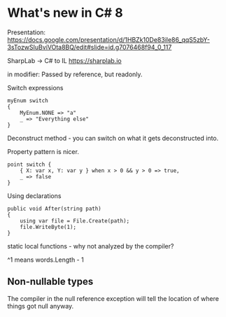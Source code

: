 # What's new in C# 8
Presentation: https://docs.google.com/presentation/d/1HBZk10De83ile86_qqS5zbY-3sTozwSIuBviVOta8BQ/edit#slide=id.g7076468f94_0_117

SharpLab -> C# to IL https://sharplab.io

in modifier: Passed by reference, but readonly.

Switch expressions

	myEnum switch
	{
		MyEnum.NONE => "a"
		_ => "Everything else"
	}

Deconstruct method - you can switch on what it gets deconstructed into.

Property pattern is nicer.

	point switch {
		{ X: var x, Y: var y } when x > 0 && y > 0 => true,
		_ => false
	}

Using declarations

	public void After(string path)
	{
		using var file = File.Create(path);
		file.WriteByte(1);
	}

static local functions - why not analyzed by the compiler?

^1 means words.Length - 1

## Non-nullable types
The compiler in the null reference exception will tell the location of where
things got null anyway.


